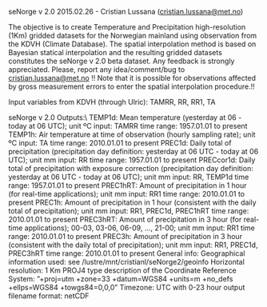 seNorge v 2.0
2015.02.26 - Cristian Lussana (cristian.lussana@met.no)

The objective is to create Temperature and Precipitation high-resolution (1Km) gridded datasets for the Norwegian mainland using observation from the KDVH (Climate Database).
The spatial interpolation method is based on Bayesian statical interpolation and the resulting gridded datasets constitutes the seNorge v 2.0 beta dataset.
Any feedback is strongly appreciated. Please, report any idea/comment/bug to cristian.lussana@met.no
!! Note that it is possible for observations affected by gross measurement errors to enter the spatial interpolation procedure.!!

Input variables from KDVH (through Ulric): TAMRR, RR, RR1, TA

seNorge v 2.0 Outputs:\\
    TEMP1d: Mean temperature (yesterday at 06 - today at 06 UTC); unit ºC
        input: TAMRR
        time range: 1957.01.01 to present
    TEMP1h: Air temperature at time of observation (hourly sampling rate); unit ºC
        input: TA
        time range: 2010.01.01 to present
    PREC1d: Daily total of precipitation (precipitation day definition: yesterday at 06 UTC - today at 06 UTC); unit mm
        input: RR
        time range: 1957.01.01 to present
    PRECcor1d: Daily total of precipitation with exposure correction (precipitation day definition: yesterday at 06 UTC - today at 06 UTC); unit mm
        input: RR, TEMP1d
        time range: 1957.01.01 to present
    PREC1hRT: Amount of precipitation in 1 hour (for real-time applications); unit mm
        input: RR1
        time range: 2010.01.01 to present
    PREC1h: Amount of precipitation in 1 hour (consistent with the daily total of precipitation); unit mm
        input: RR1, PREC1d, PREC1hRT
        time range: 2010.01.01 to present
    PREC3hRT: Amount of precipitation in 3 hour (for real-time applications); 00-03, 03-06, 06-09, …, 21-00; unit mm
        input: RR1
        time range: 2010.01.01 to present
    PREC3h: Amount of precipitation in 3 hour (consistent with the daily total of precipitation); unit mm
        input: RR1, PREC1d, PREC3hRT
        time range: 2010.01.01 to present
General info:
    Geographical information used: see /lustre/mnt/cristianl/seNorge2/geoinfo
    Horizontal resolution: 1 Km
    PROJ4 type description of the Coordinate Reference System: ”+proj=utm +zone=33 +datum=WGS84 +units=m +no_defs +ellps=WGS84 +towgs84=0,0,0”
    Timezone: UTC with 0-23 hour
    output filename format: netCDF
